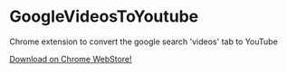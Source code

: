 # GoogleVideosToYoutube

Chrome extension to convert the google search 'videos' tab to YouTube

[Download on Chrome WebStore!](https://chrome.google.com/webstore/detail/googlevidstoyt/icooecpkkojhhfahpphhagfalfmjfjjo)
